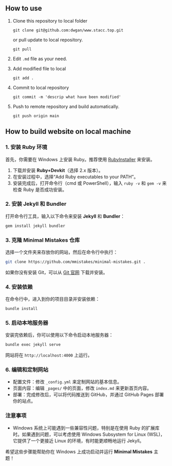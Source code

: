 ## How to use

1. Clone this repository to local folder

   ```shell
   git clone git@github.com:dwgan/www.stacc.top.git
   ```

   or pull update to local repository.

   ```shell
   git pull
   ```

2. Edit `.md` file as your need.

3. Add modified file to local 

   ```shell
   git add .
   ```

4. Commit to local repository

   ```shell
   git commit -m 'descrip what have been modified'
   ```

5. Push to remote repository and build automatically.

   ```shell
   git push origin main
   ```

   
## How to build website on local machine


### 1. 安装 Ruby 环境

首先，你需要在 Windows 上安装 Ruby。推荐使用 [RubyInstaller](https://rubyinstaller.org/) 来安装。

1. 下载并安装 **Ruby+Devkit**（选择 2.x 版本）。
2. 在安装过程中，选择“Add Ruby executables to your PATH”。
3. 安装完成后，打开命令行（cmd 或 PowerShell），输入 `ruby -v` 和 `gem -v` 来检查 Ruby 是否成功安装。

### 2. 安装 Jekyll 和 Bundler

打开命令行工具，输入以下命令来安装 **Jekyll** 和 **Bundler**：

```bash
gem install jekyll bundler
```

### 3. 克隆 Minimal Mistakes 仓库

选择一个文件夹来存放你的网站，然后在命令行中执行：

```bash
git clone https://github.com/mmistakes/minimal-mistakes.git .
```

如果你没有安装 Git，可以从 [Git 官网](https://git-scm.com/) 下载并安装。

### 4. 安装依赖

在命令行中，进入到你的项目目录并安装依赖：

```bash
bundle install
```

### 5. 启动本地服务器

安装完依赖后，你可以使用以下命令启动本地服务器：

```bash
bundle exec jekyll serve
```

网站将在 `http://localhost:4000` 上运行。

### 6. 编辑和定制网站

- 配置文件：修改 `_config.yml` 来定制网站的基本信息。
- 页面内容：编辑 `_pages/` 中的页面，修改 `index.md` 来更新首页内容。
- 部署：完成修改后，可以将代码推送到 GitHub，并通过 GitHub Pages 部署你的站点。

### 注意事项

- Windows 系统上可能遇到一些兼容性问题，特别是在使用 Ruby 的扩展库时。如果遇到问题，可以考虑使用 Windows Subsystem for Linux (WSL)，它提供了一个更接近 Linux 的环境，有时能更顺畅地运行 Jekyll。

希望这些步骤能帮助你在 Windows 上成功启动并运行 **Minimal Mistakes** 主题！